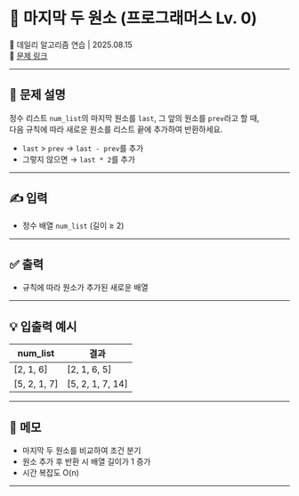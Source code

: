# 📘 마지막 두 원소 (프로그래머스 Lv. 0)

📅 데일리 알고리즘 연습 | 2025.08.15  
🔗 [문제 링크](https://school.programmers.co.kr/learn/courses/30/lessons/181927)

---

## 📌 문제 설명

정수 리스트 `num_list`의 마지막 원소를 `last`, 그 앞의 원소를 `prev`라고 할 때,  
다음 규칙에 따라 새로운 원소를 리스트 끝에 추가하여 반환하세요.

- `last` > `prev` → `last - prev`를 추가  
- 그렇지 않으면 → `last * 2`를 추가

---

## ✍️ 입력

- 정수 배열 `num_list` (길이 ≥ 2)

---

## ✅ 출력

- 규칙에 따라 원소가 추가된 새로운 배열

---

## 💡 입출력 예시

| num_list        | 결과            |
|-----------------|-----------------|
| [2, 1, 6]       | [2, 1, 6, 5]    |
| [5, 2, 1, 7]    | [5, 2, 1, 7, 14]|

---

## 📝 메모

- 마지막 두 원소를 비교하여 조건 분기  
- 원소 추가 후 반환 시 배열 길이가 1 증가  
- 시간 복잡도 O(n)

---